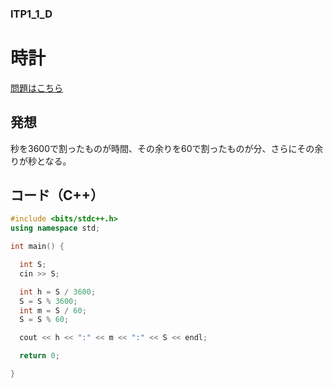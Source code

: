 ### ITP1_1_D

# 時計

  [問題はこちら](https://onlinejudge.u-aizu.ac.jp/courses/lesson/2/ITP1/1/ITP1_1_D)


## 発想

  秒を3600で割ったものが時間、その余りを60で割ったものが分、さらにその余りが秒となる。


## コード（C++）

```cpp
#include <bits/stdc++.h>
using namespace std;

int main() {

  int S;
  cin >> S;

  int h = S / 3600;
  S = S % 3600;
  int m = S / 60;
  S = S % 60;

  cout << h << ":" << m << ":" << S << endl;

  return 0;

}
```
